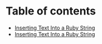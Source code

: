 # Table of contents

* [Inserting Text Into a Ruby String](README.md)
* [Inserting Text Into a Ruby String](inserting-text-into-a-ruby-string.md)
